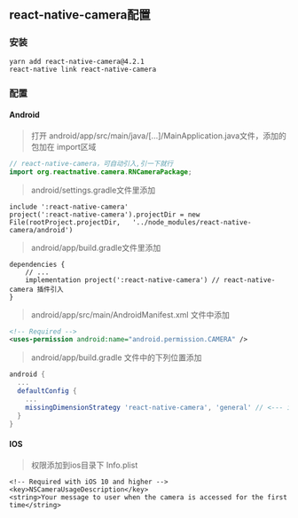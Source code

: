 ## react-native-camera配置

### 安装

```shell
yarn add react-native-camera@4.2.1
react-native link react-native-camera
```

### 配置

#### Android

> 打开 android/app/src/main/java/[...]/MainApplication.java文件，添加的包加在 import区域

```java
// react-native-camera，可自动引入,引一下就行
import org.reactnative.camera.RNCameraPackage;
```

> android/settings.gradle文件里添加

```
include ':react-native-camera'
project(':react-native-camera').projectDir = new File(rootProject.projectDir,   '../node_modules/react-native-camera/android')
```

> android/app/build.gradle文件里添加

```
dependencies {
    // ...
	implementation project(':react-native-camera') // react-native-camera 插件引入
}
```

> android/app/src/main/AndroidManifest.xml 文件中添加

```xml
<!-- Required -->
<uses-permission android:name="android.permission.CAMERA" />
```

> android/app/build.gradle 文件中的下列位置添加

```gradle
android {
  ...
  defaultConfig {
    ...
    missingDimensionStrategy 'react-native-camera', 'general' // <--- insert this line
  }
}
```

#### IOS

> 权限添加到ios目录下 Info.plist

```
<!-- Required with iOS 10 and higher -->
<key>NSCameraUsageDescription</key>
<string>Your message to user when the camera is accessed for the first time</string>
```

